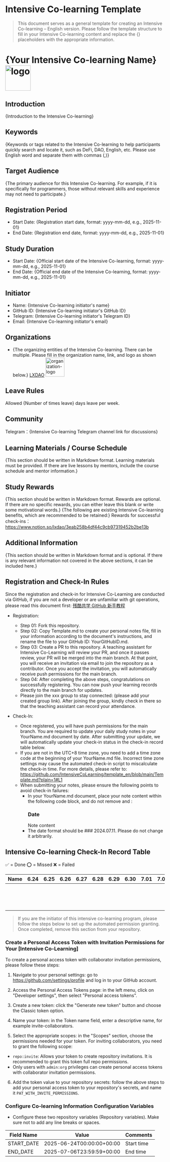 # Intensive Co-learning Template

> This document serves as a general template for creating an Intensive Co-learning – English version. Please follow the template structure to fill in your Intensive Co-learning content and replace the {} placeholders with the appropriate information.

# {Your Intensive Co-learning Name} <img alt="logo" height="80px" width="80px" src="{Intensive Co-learning Name logo image URL，remove if not applicable}" />

## Introduction

{Introduction to the Intensive Co-learning}

## Keywords

{Keywords or tags related to the Intensive Co-learning to help participants quickly search and locate it, such as DeFi, DAO, English, etc. Please use English word and separate them with commas (,)}

## Target Audience

{The primary audience for this Intensive Co-learning. For example, if it is specifically for programmers, those without relevant skills and experience may not need to participate.}

## Registration Period

- Start Date: {Registration start date, format: yyyy-mm-dd, e.g., 2025-11-01}
- End Date: {Registration end date, format: yyyy-mm-dd, e.g., 2025-11-01}

## Study Duration

- Start Date: {Official start date of the Intensive Co-learning, format: yyyy-mm-dd, e.g., 2025-11-01}
- End Date: {Official end date of the Intensive Co-learning, format: yyyy-mm-dd, e.g., 2025-11-01}

## Initiator

- Name: {Intensive Co-learning initiator's name}
- GitHub ID: {Intensive Co-learning initiator's GitHub ID}
- Telegram: {Intensive Co-learning initiator's Telegram ID}
- Email: {Intensive Co-learning initiator's email}

## Organizations

- {The organizing entities of the Intensive Co-learning. There can be multiple. Please fill in the organization name, link, and logo as shown below.}
  [LXDAO](https://lxdao.io/) <img alt="organization-logo" height="60px" width="60px" src="https://avatars.githubusercontent.com/u/167147327?s=200&v=4" />

## Leave Rules

Allowed {Number of times leave} days leave per week.

## Community

Telegram：{Intensive Co-learning Telegram channel link for discussions}

## Learning Materials / Course Schedule

{This section should be written in Markdown format. Learning materials must be provided. If there are live lessons by mentors, include the course schedule and mentor information.}

## Study Rewards

{This section should be written in Markdown format. Rewards are optional. If there are no specific rewards, you can either leave this blank or write some motivational words.}
{The following are existing Intensive Co-learning benefits, which are recommended to be retained:}
Rewards for successful check-ins：https://www.notion.so/lxdao/3eab258b4df44c9cb97319452b2be13b

## Additional Information

{This section should be written in Markdown format and is optional. If there is any relevant information not covered in the above sections, it can be included here.}

## Registration and Check-In Rules

Since the registration and check-in for Intensive Co-Learning are conducted via GitHub, if you are not a developer or are unfamiliar with git operations, please read this document first: [残酷共学 GitHub 新手教程](https://www.notion.so/lxdao/GitHub-bd65b981146947fea1fb675942567a45)

- Registration:

  - Step 01: Fork this repository.
  - Step 02: Copy Template.md to create your personal notes file, fill in your information according to the document's instructions, and rename the file to your GitHub ID: YourGitHubID.md.
  - Step 03: Create a PR to this repository. A teaching assistant for Intensive Co-Learning will review your PR, and once it passes review, your PR will be merged into the main branch. At that point, you will receive an invitation via email to join the repository as a contributor. Once you accept the invitation, you will automatically receive push permissions for the main branch.
  - Step 04: After completing the above steps, congratulations on successfully registering. You can now push your learning records directly to the main branch for updates.
  - Please join the xxx group to stay connected: (please add your created group link). After joining the group, kindly check in there so that the teaching assistant can record your attendance.

- Check-In:

  - Once registered, you will have push permissions for the main branch. You are required to update your daily study notes in your YourName.md document by date. After submitting your update, we will automatically update your check-in status in the check-in record table below.
  - If you are not in the UTC+8 time zone, you need to add a time zone code at the beginning of your YourName.md file. Incorrect time zone settings may cause the automated check-in script to miscalculate the check-in time. For more details, please refer to: https://github.com/IntensiveCoLearning/template_en/blob/main/Template.md?plain=1#L1
  - When submitting your notes, please ensure the following points to avoid check-in failures:
    - In your YourName.md document, place your note content within the following code block, and do not remove <!-- Content_START --> and <!-- Content_END -->:
      <!-- Content_START -->
      ### Date
      Note content
      <!-- Content_END -->
    - The date format should be ### 2024.07.11. Please do not change it arbitrarily.

## Intensive Co-learning Check-In Record Table

✅ = Done ⭕️ = Missed ❌ = Failed

<!-- START_COMMIT_TABLE -->

| Name | 6.24 | 6.25 | 6.26 | 6.27 | 6.28 | 6.29 | 6.30 | 7.01 | 7.02 | 7.03 | 7.04 | 7.05 | 7.06 | 7.07 | 7.08 | 7.09 | 7.10 | 7.11 | 7.12 | 7.13 | 7.14 |
| ---- | ---- | ---- | ---- | ---- | ---- | ---- | ---- | ---- | ---- | ---- | ---- | ---- | ---- | ---- | ---- | ---- | ---- | ---- | ---- | ---- | ---- |
|      |      |      |      |      |      |      |      |      |      |      |      |      |      |      |      |      |      |      |      |      |      |
|      |      |      |      |      |      |      |      |      |      |      |      |      |      |      |      |      |      |      |      |      |      |
|      |      |      |      |      |      |      |      |      |      |      |      |      |      |      |      |      |      |      |      |      |      |
|      |      |      |      |      |      |      |      |      |      |      |      |      |      |      |      |      |      |      |      |      |      |
|      |      |      |      |      |      |      |      |      |      |      |      |      |      |      |      |      |      |      |      |      |      |
|      |      |      |      |      |      |      |      |      |      |      |      |      |      |      |      |      |      |      |      |      |      |
|      |      |      |      |      |      |      |      |      |      |      |      |      |      |      |      |      |      |      |      |      |      |
|      |      |      |      |      |      |      |      |      |      |      |      |      |      |      |      |      |      |      |      |      |      |
|      |      |      |      |      |      |      |      |      |      |      |      |      |      |      |      |      |      |      |      |      |      |
|      |      |      |      |      |      |      |      |      |      |      |      |      |      |      |      |      |      |      |      |      |      |
|      |      |      |      |      |      |      |      |      |      |      |      |      |      |      |      |      |      |      |      |      |      |
|      |      |      |      |      |      |      |      |      |      |      |      |      |      |      |      |      |      |      |      |      |      |
|      |      |      |      |      |      |      |      |      |      |      |      |      |      |      |      |      |      |      |      |      |      |
|      |      |      |      |      |      |      |      |      |      |      |      |      |      |      |      |      |      |      |      |      |      |

<!-- END_COMMIT_TABLE -->

<!-- STATISTICALDATA_START -->
<!-- STATISTICALDATA_END -->

> If you are the initiator of this intensive co-learning program, please follow the steps below to set up the automated permission granting. Once completed, remove this section from your repository.

### Create a Personal Access Token with Invitation Permissions for Your [Intensive Co-Learning]

To create a personal access token with collaborator invitation permissions, please follow these steps:

1. Navigate to your personal settings: go to https://github.com/settings/profile and log in to your GitHub account.

2. Access the Personal Access Tokens page: in the left menu, click on "Developer settings", then select "Personal access tokens".

3. Create a new token: click the "Generate new token" button and choose the Classic token option.

4. Name your token: in the Token name field, enter a descriptive name, for example invite-collaborators.

5. Select the appropriate scopes: in the "Scopes" section, choose the permissions needed for your token. For inviting collaborators, you need to grant the following scope:

- `repo:invite`: Allows your token to create repository invitations. It is recommended to grant this token full repo permissions.
- Only users with `admin:org` privileges can create personal access tokens with collaborator invitation permissions.

6. Add the token value to your repository secrets: follow the above steps to add your personal access token to your repository's secrets, and name it `PAT_WITH_INVITE_PERMISSIONS`.

### Configure Co-learning Information Configuration Variables

- Configure these two repository variables (Repository variables). Make sure not to add any line breaks or spaces.

| Field Name | Value                     | Comments   |
| ---------- | ------------------------- | ---------- |
| START_DATE | 2025-06-24T00:00:00+00:00 | Start time |
| END_DATE   | 2025-07-06T23:59:59+00:00 | End time   |
